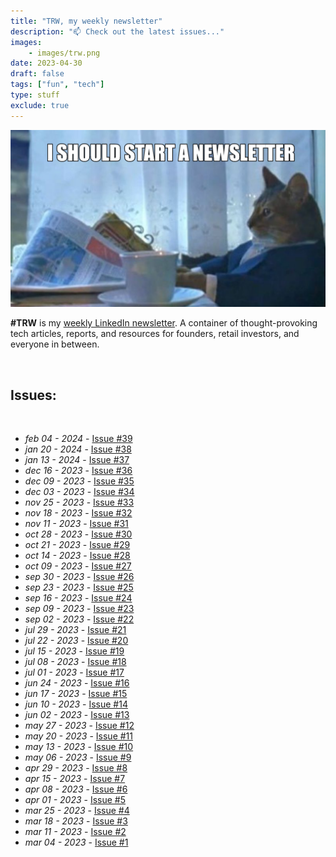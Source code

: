 ```yaml
---
title: "TRW, my weekly newsletter"
description: "📫 Check out the latest issues..."
images: 
    - images/trw.png
date: 2023-04-30
draft: false
tags: ["fun", "tech"]
type: stuff
exclude: true
---
```

[![TRW](images/newsletter.png)](https://www.linkedin.com/newsletters/%E2%98%95tech-readings-of-the-week-7039008827605692416/)

**#TRW** is my [weekly LinkedIn newsletter](https://www.linkedin.com/build-relation/newsletter-follow?entityUrn=7039008827605692416). A container of thought-provoking tech articles, reports, and resources for founders, retail investors, and everyone in between.

&nbsp;

## Issues:

&nbsp;

- *feb 04 - 2024* - [Issue #39](https://www.linkedin.com/pulse/trw-39-04-feb-2024-edoardo-reggiani-h1qcf)
- *jan 20 - 2024* - [Issue #38](https://www.linkedin.com/pulse/trw-38-20-jan-2024-edoardo-reggiani-nq23f/)
- *jan 13 - 2024* - [Issue #37](https://www.linkedin.com/pulse/trw-37-13-jan-2024-edoardo-reggiani-rkxff)
- *dec 16 - 2023* - [Issue #36](https://www.linkedin.com/pulse/trw-36-16-dec-2023-edoardo-reggiani-xbwyf/)
- *dec 09 - 2023* - [Issue #35](https://www.linkedin.com/pulse/trw-35-9-dec-2023-edoardo-reggiani-ot9jf/)
- *dec 03 - 2023* - [Issue #34](https://www.linkedin.com/pulse/trw-34-3-dec-2023-edoardo-reggiani-lbxsf/)
- *nov 25 - 2023* - [Issue #33](https://www.linkedin.com/pulse/trw-33-25-nov-2023-edoardo-reggiani-nh0kf/)
- *nov 18 - 2023* - [Issue #32](https://www.linkedin.com/pulse/trw-32-18-nov-2023-edoardo-reggiani-qg1df)
- *nov 11 - 2023* - [Issue #31](https://www.linkedin.com/pulse/trw-31-11-nov-2023-edoardo-reggiani-newnf)
- *oct 28 - 2023* - [Issue #30](https://www.linkedin.com/pulse/trw-30-28-oct-2023-edoardo-reggiani-akbqf)
- *oct 21 - 2023* - [Issue #29](https://www.linkedin.com/pulse/trw-29-21-oct-2023-edoardo-reggiani-75qmf)
- *oct 14 - 2023* - [Issue #28](https://www.linkedin.com/pulse/trw-28-14-oct-2023-edoardo-reggiani-motpf/)
- *oct 09 - 2023* - [Issue #27](https://www.linkedin.com/pulse/trw-27-09-oct-2023-edoardo-reggiani)
- *sep 30 - 2023* - [Issue #26](https://www.linkedin.com/pulse/trw-26-30-sep-2023-edoardo-reggiani)
- *sep 23 - 2023* - [Issue #25](https://www.linkedin.com/pulse/trw-25-23-sep-2023-edoardo-reggiani)
- *sep 16 - 2023* - [Issue #24](https://www.linkedin.com/pulse/trw-24-16-sep-2023-edoardo-reggiani)
- *sep 09 - 2023* - [Issue #23](https://www.linkedin.com/pulse/trw-23-09-sep-2023-edoardo-reggiani)
- *sep 02 - 2023* - [Issue #22](https://www.linkedin.com/pulse/trw-22-02-sep-2023-edoardo-reggiani)
- *jul 29 - 2023* - [Issue #21](http://www.linkedin.com/pulse/tech-readings-week-21-edoardo-reggiani)
- *jul 22 - 2023* - [Issue #20](http://www.linkedin.com/pulse/tech-readings-week-20-edoardo-reggiani)
- *jul 15 - 2023* - [Issue #19](http://www.linkedin.com/pulse/tech-readings-week-19-edoardo-reggiani)
- *jul 08 - 2023* - [Issue #18](http://www.linkedin.com/pulse/tech-readings-week-18-edoardo-reggiani)
- *jul 01 - 2023* - [Issue #17](https://www.linkedin.com/pulse/tech-readings-week-17-edoardo-reggiani)
- *jun 24 - 2023* - [Issue #16](https://www.linkedin.com/pulse/tech-readings-week-16-edoardo-reggiani)
- *jun 17 - 2023* - [Issue #15](https://www.linkedin.com/pulse/tech-readings-week-15-edoardo-reggiani)
- *jun 10 - 2023* - [Issue #14](https://www.linkedin.com/pulse/tech-readings-week-14-edoardo-reggiani)
- *jun 02 - 2023* - [Issue #13](https://www.linkedin.com/pulse/tech-readings-week-13-edoardo-reggiani)
- *may 27 - 2023* - [Issue #12](https://www.linkedin.com/pulse/tech-readings-week-12-edoardo-reggiani)
- *may 20 - 2023* - [Issue #11](https://www.linkedin.com/pulse/tech-readings-week-11-edoardo-reggiani)
- *may 13 - 2023* - [Issue #10](https://www.linkedin.com/pulse/tech-readings-week-10-edoardo-reggiani)
- *may 06 - 2023* - [Issue #9](https://www.linkedin.com/pulse/tech-readings-week-9-edoardo-reggiani)
- *apr 29 - 2023* - [Issue #8](https://www.linkedin.com/pulse/tech-readings-week-8-edoardo-reggiani)
- *apr 15 - 2023* - [Issue #7](https://www.linkedin.com/pulse/tech-readings-week-7-edoardo-reggiani)
- *apr 08 - 2023* - [Issue #6](https://www.linkedin.com/pulse/tech-readings-week-6-edoardo-reggiani)
- *apr 01 - 2023* - [Issue #5](https://www.linkedin.com/pulse/tech-readings-week-5-edoardo-reggiani)
- *mar 25 - 2023* - [Issue #4](https://www.linkedin.com/pulse/tech-readings-week-4-edoardo-reggiani/)
- *mar 18 - 2023* - [Issue #3](https://www.linkedin.com/pulse/tech-readings-week-3-edoardo-reggiani)
- *mar 11 - 2023* - [Issue #2](https://www.linkedin.com/pulse/tech-readings-week-2-edoardo-reggiani)
- *mar 04 - 2023* - [Issue #1](https://www.linkedin.com/post/edit/7037442341019762688/)